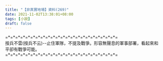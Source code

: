 ```yaml
---
title: "【非真實地場】資料(269)"
date: 2021-11-02T13:38:01+08:00
tags: [小說]
draft: false
---
```


=\*=\*=\*=\*=\*=\*=\*=\*=\*=\*=\*=\*=\*=\*=\*=\*=\*=\*=\*=\*=\*=\*=  
按兵不雲(按兵不云)--止住軍隊，不提及戰爭。形容無聲息的軍事部署，看起來和平卻有戰爭可能。       
=\*=\*=\*=\*=\*=\*=\*=\*=\*=\*=\*=\*=\*=\*=\*=\*=\*=\*=\*=\*=\*=\*=  